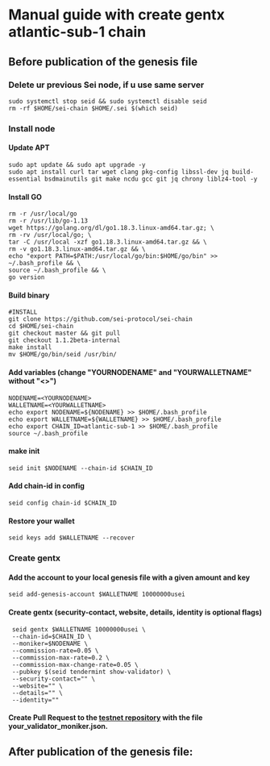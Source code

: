 # Manual guide with create gentx atlantic-sub-1 chain

## Before publication of the genesis file
### Delete ur previous Sei node, if u use same server
```
sudo systemctl stop seid && sudo systemctl disable seid
rm -rf $HOME/sei-chain $HOME/.sei $(which seid)
```
### Install node
#### Update APT
```
sudo apt update && sudo apt upgrade -y
sudo apt install curl tar wget clang pkg-config libssl-dev jq build-essential bsdmainutils git make ncdu gcc git jq chrony liblz4-tool -y
```
#### Install GO
```
rm -r /usr/local/go
rm -r /usr/lib/go-1.13
wget https://golang.org/dl/go1.18.3.linux-amd64.tar.gz; \
rm -rv /usr/local/go; \
tar -C /usr/local -xzf go1.18.3.linux-amd64.tar.gz && \
rm -v go1.18.3.linux-amd64.tar.gz && \
echo "export PATH=$PATH:/usr/local/go/bin:$HOME/go/bin" >> ~/.bash_profile && \
source ~/.bash_profile && \
go version
```
#### Build binary
```
#INSTALL
git clone https://github.com/sei-protocol/sei-chain
cd $HOME/sei-chain
git checkout master && git pull
git checkout 1.1.2beta-internal
make install
mv $HOME/go/bin/seid /usr/bin/
```
#### Add variables (change "YOURNODENAME" and "YOURWALLETNAME" without "<>")
```
NODENAME=<YOURNODENAME>
WALLETNAME=<YOURWALLETNAME>
echo export NODENAME=${NODENAME} >> $HOME/.bash_profile
echo export WALLETNAME=${WALLETNAME} >> $HOME/.bash_profile
echo export CHAIN_ID=atlantic-sub-1 >> $HOME/.bash_profile
source ~/.bash_profile
```
#### make init
```
seid init $NODENAME --chain-id $CHAIN_ID
```
#### Add chain-id in config
```
seid config chain-id $CHAIN_ID
```
#### Restore your wallet
```
seid keys add $WALLETNAME --recover
```
### Create gentx
#### Add the account to your local genesis file with a given amount and key
```
seid add-genesis-account $WALLETNAME 10000000usei
```
#### Create gentx (security-contact, website, details, identity is optional flags)
```
 seid gentx $WALLETNAME 10000000usei \
 --chain-id=$CHAIN_ID \
 --moniker=$NODENAME \
 --commission-rate=0.05 \
 --commission-max-rate=0.2 \
 --commission-max-change-rate=0.05 \
 --pubkey $(seid tendermint show-validator) \
 --security-contact="" \
 --website="" \
 --details="" \
 --identity=""
```
#### Create Pull Request to the [testnet repository](https://github.com/sei-protocol/testnet/tree/main/atlantic-subchains/atlantic-sub-1/gentx) with the file your_validator_moniker.json.

## After publication of the genesis file:
